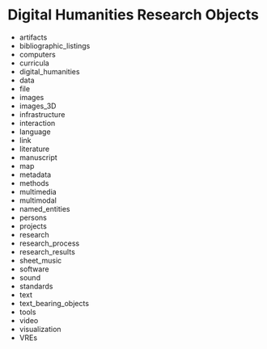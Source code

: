 Digital Humanities Research Objects
===================================

* artifacts
* bibliographic_listings
* computers
* curricula
* digital_humanities
* data
* file
* images
* images_3D
* infrastructure
* interaction
* language
* link
* literature
* manuscript
* map
* metadata
* methods
* multimedia
* multimodal
* named_entities
* persons
* projects
* research
* research_process
* research_results
* sheet_music
* software
* sound
* standards
* text
* text_bearing_objects
* tools
* video
* visualization
* VREs

